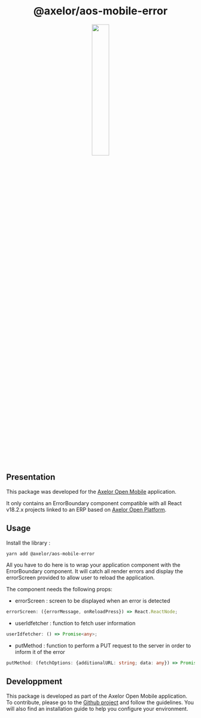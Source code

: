 <h1 align="center">@axelor/aos-mobile-error</h1>

<div align="center">
    <img src="https://i.imgur.com/KJAAFlT.png" width="30%"/>
</div>

## Presentation

This package was developed for the [Axelor Open Mobile](https://github.com/axelor/axelor-mobile) application.

It only contains an ErrorBoundary component compatible with all React v18.2.x projects linked to an ERP based on [Axelor Open Platform](https://github.com/axelor/axelor-open-platform).

## Usage

Install the library :

```bash
yarn add @axelor/aos-mobile-error
```

All you have to do here is to wrap your application component with the ErrorBoundary component. It will catch all render errors and display the errorScreen provided to allow user to reload the application.

The component needs the following props: 
* errorScreen : screen to be displayed when an error is detected
```typescript
errorScreen: ({errorMessage, onReloadPress}) => React.ReactNode;
```
* userIdfetcher : function to fetch user information
```typescript
userIdfetcher: () => Promise<any>;
```
* putMethod : function to perform a PUT request to the server in order to inform it of the error
```typescript
putMethod: (fetchOptions: {additionalURL: string; data: any}) => Promise<any>;
```

## Developpment

This package is developed as part of the Axelor Open Mobile application. To contribute, please go to the [Github project](https://github.com/axelor/axelor-mobile) and follow the guidelines. You will also find an installation guide to help you configure your environment.